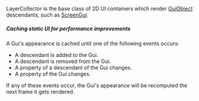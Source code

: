 LayerCollector is the base class of 2D UI containers which render [GuiObject](https://developer.roblox.com/en-us/api-reference/class/GuiObject) descendants, such as [ScreenGui](https://developer.roblox.com/en-us/api-reference/class/ScreenGui).

##### Caching static UI for performance improvements

A Gui's appearance is cached until one of the following events occurs:

*   A descendant is added to the Gui.
*   A descendant is removed from the Gui.
*   A property of a descendant of the Gui changes.
*   A property of the Gui changes.

If any of these events occur, the Gui's appearance will be recomputed the next frame it gets rendered.